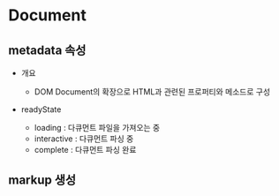 # Document

## metadata 속성

* 개요
  * DOM Document의 확장으로 HTML과 관련된 프로퍼티와 메소드로 구성

* readyState
  * loading : 다큐먼트 파일을 가져오는 중
  * interactive : 다큐먼트 파싱 중
  * complete : 다큐먼트 파싱 완료

## markup 생성

